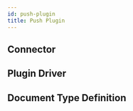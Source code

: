 ```yaml
---
id: push-plugin
title: Push Plugin
---
```


## Connector


## Plugin Driver


## Document Type Definition
